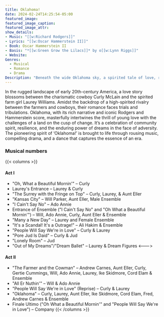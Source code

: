 ```yaml
---
title: Oklahoma!
date: 2024-02-24T14:25:54-05:00
featured_image: 
featured_image_caption: 
featured_image_attr:
show_details: 
- Music: "[[w:Richard Rodgers]]"
- Lyrics: "[[w:Oscar Hammerstein II]]"
- Book: Oscar Hammerstein II
- Basis: "*[[w:Green Grow the Lilacs]]* by o[[w:Lynn Riggs]]"
- Website: 
Genres:
  - Musical
  - Romance
  - Drama
Description: "Beneath the wide Oklahoma sky, a spirited tale of love, rivalry, and dreams unfolds. Oklahoma captures the heart of a new America with its mesmerizing music and vibrant characters."
---
```

In the rugged landscape of early 20th-century America, a love story blossoms between the charismatic cowboy Curly McLain and the spirited farm girl Laurey Williams. Amidst the backdrop of a high-spirited rivalry between the farmers and cowboys, their romance faces trials and tribulations. Oklahoma, with its rich narrative and iconic Rodgers and Hammerstein score, masterfully intertwines the thrill of young love with the challenges of a land on the cusp of change. It’s a celebration of community spirit, resilience, and the enduring power of dreams in the face of adversity. The pioneering spirit of ‘Oklahoma!’ is brought to life through rousing music, compelling drama, and a dance that captures the essence of an era.

### Musical numbers
{{< columns >}} 
#### Act I
- "Oh, What a Beautiful Mornin'" – Curly
- Laurey's Entrance – Laurey & Curly
- "The Surrey with the Fringe on Top" – Curly, Laurey, & Aunt Eller
- "Kansas City" – Will Parker, Aunt Eller, Male Ensemble
- "I Cain't Say No" – Ado Annie
- Entrance of Ensemble ("I Cain't Say No" and "Oh What a Beautiful Mornin'") – Will, Ado Annie, Curly, Aunt Eller & Ensemble
- "Many a New Day" – Laurey and Female Ensemble
- "It's a Scandal! It's a Outrage!" – Ali Hakim & Ensemble
- "People Will Say We're in Love" – Curly & Laurey
- "Pore Jud Is Daid" – Curly & Jud
- "Lonely Room" – Jud
- "Out of My Dreams"/"Dream Ballet" – Laurey & Dream Figures
<--->
#### Act II
- "The Farmer and the Cowman" – Andrew Carnes, Aunt Eller, Curly, Gertie Cummings, Will, Ado Annie, Laurey, Ike Skidmore, Cord Elam & Ensemble
- "All Er Nuthin'" – Will & Ado Annie
- "People Will Say We're in Love" (Reprise) – Curly & Laurey
- "Oklahoma" – Curly, Laurey, Aunt Eller, Ike Skidmore, Cord Elam, Fred, Andrew Carnes & Ensemble
- Finale Ultimo ("Oh What a Beautiful Mornin'" and "People Will Say We're in Love") – Company
{{< /columns >}}